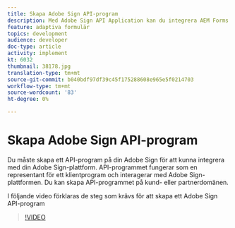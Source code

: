 ```yaml
---
title: Skapa Adobe Sign API-program
description: Med Adobe Sign API Application kan du integrera AEM Forms med Adobe Sign
feature: adaptiva formulär
topics: development
audience: developer
doc-type: article
activity: implement
kt: 6032
thumbnail: 38178.jpg
translation-type: tm+mt
source-git-commit: b040bdf97df39c45f175288608e965e5f0214703
workflow-type: tm+mt
source-wordcount: '83'
ht-degree: 0%

---
```


# Skapa Adobe Sign API-program

Du måste skapa ett API-program på din Adobe Sign för att kunna integrera med din Adobe Sign-plattform. API-programmet fungerar som en representant för ett klientprogram och interagerar med Adobe Sign-plattformen. Du kan skapa API-programmet på kund- eller partnerdomänen.

I följande video förklaras de steg som krävs för att skapa ett Adobe Sign API-program

>[!VIDEO](https://video.tv.adobe.com/v/38178/?quality=9&learn=on)
